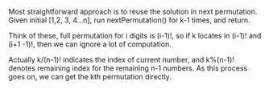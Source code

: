 
Most straightforward approach is to reuse the solution in next permutation. Given initial [1,2, 3, 4...n], run nextPermutation() for k-1 times, and return.

Think of these, full permutation for i digits is (i-1)!, so if k locates in (i-1)! and (i+1 -1)!, then we can ignore a lot of computation.

Actually k/(n-1)! indicates the index of current number, and k%(n-1)! denotes remaining index for the remaining n-1 numbers. As this process goes on, we can get the kth permutation directly.

